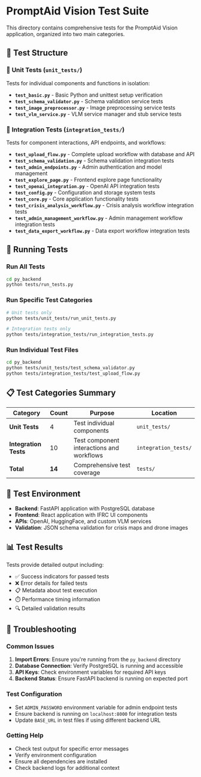 # PromptAid Vision Test Suite

This directory contains comprehensive tests for the PromptAid Vision application, organized into two main categories.

## 🧪 Test Structure

### 📁 **Unit Tests** (`unit_tests/`)
Tests for individual components and functions in isolation:
- **`test_basic.py`** - Basic Python and unittest setup verification
- **`test_schema_validator.py`** - Schema validation service tests
- **`test_image_preprocessor.py`** - Image preprocessing service tests
- **`test_vlm_service.py`** - VLM service manager and stub service tests

### 🔗 **Integration Tests** (`integration_tests/`)
Tests for component interactions, API endpoints, and workflows:
- **`test_upload_flow.py`** - Complete upload workflow with database and API
- **`test_schema_validation.py`** - Schema validation integration tests
- **`test_admin_endpoints.py`** - Admin authentication and model management
- **`test_explore_page.py`** - Frontend explore page functionality
- **`test_openai_integration.py`** - OpenAI API integration tests
- **`test_config.py`** - Configuration and storage system tests
- **`test_core.py`** - Core application functionality tests
- **`test_crisis_analysis_workflow.py`** - Crisis analysis workflow integration tests
- **`test_admin_management_workflow.py`** - Admin management workflow integration tests
- **`test_data_export_workflow.py`** - Data export workflow integration tests

## 🚀 Running Tests

### Run All Tests
```bash
cd py_backend
python tests/run_tests.py
```

### Run Specific Test Categories
```bash
# Unit tests only
python tests/unit_tests/run_unit_tests.py

# Integration tests only
python tests/integration_tests/run_integration_tests.py
```

### Run Individual Test Files
```bash
cd py_backend
python tests/unit_tests/test_schema_validator.py
python tests/integration_tests/test_upload_flow.py
```

## 📋 Test Categories Summary

| Category | Count | Purpose | Location |
|----------|-------|---------|----------|
| **Unit Tests** | 4 | Test individual components | `unit_tests/` |
| **Integration Tests** | 10 | Test component interactions and workflows | `integration_tests/` |
| **Total** | **14** | Comprehensive test coverage | `tests/` |

## 🔧 Test Environment

- **Backend**: FastAPI application with PostgreSQL database
- **Frontend**: React application with IFRC UI components
- **APIs**: OpenAI, HuggingFace, and custom VLM services
- **Validation**: JSON schema validation for crisis maps and drone images

## 📊 Test Results

Tests provide detailed output including:
- ✅ Success indicators for passed tests
- ❌ Error details for failed tests
- 📋 Metadata about test execution
- ⏱️ Performance timing information
- 🔍 Detailed validation results

## 🚨 Troubleshooting

### Common Issues
1. **Import Errors**: Ensure you're running from the `py_backend` directory
2. **Database Connection**: Verify PostgreSQL is running and accessible
3. **API Keys**: Check environment variables for required API keys
4. **Backend Status**: Ensure FastAPI backend is running on expected port

### Test Configuration
- Set `ADMIN_PASSWORD` environment variable for admin endpoint tests
- Ensure backend is running on `localhost:8000` for integration tests
- Update `BASE_URL` in test files if using different backend URL

### Getting Help
- Check test output for specific error messages
- Verify environment configuration
- Ensure all dependencies are installed
- Check backend logs for additional context 